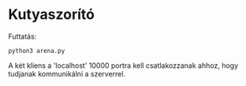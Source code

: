 # Kutyaszorító

Futtatás: 

```
python3 arena.py
```

A két kliens a 'localhost' 10000 portra kell csatlakozzanak ahhoz, hogy tudjanak kommunikálni a szerverrel.